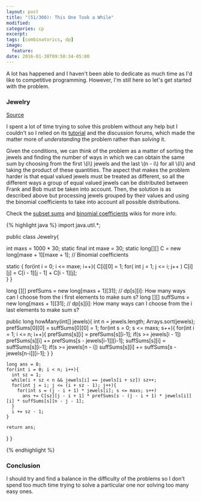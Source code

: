 ```yaml
---
layout: post
title: "(51/300): This One Took a While"
modified:
categories: cp
excerpt:
tags: [combinatorics, dp]
image:
  feature:
date: 2016-01-30T09:50:34-05:00
---
```


A lot has happened and I haven't been able to dedicate as much time as I'd like to competitive programming. However, I'm still here so let's get started with the problem.

### Jewelry
<a href="https://community.topcoder.com/stat?c=problem_statement&pm=1166&rd=4705" target="\_blank">Source</a>

I spent a lot of time trying to solve this problem without any help but I couldn't so I relied on its [tutorial](https://community.topcoder.com/tc?module=Static&d1=match_editorials&d2=tco03_online_rd_4) and the discussion forums, which made the matter more of *understanding* the problem rather than *solving* it.

Given the conditions, we can think of the problem as a matter of sorting the jewels and finding the number of ways in which we can obtain the same sum by choosing from the first \\(i\\) jewels and the last \\(n - i\\) for all \\(i\\) and taking the product of these quantities. The aspect that makes the problem harder is that equal valued jewels must be treated as different, so all the different ways a group of equal valued jewels can be distributed between Frank and Bob must be taken into account. Then, the solution is as described above but processing jewels grouped by their values and using the binomial coefficients to take into account all possible distributions.

Check the <a href="https://github.com/sbaldrich/algo/wiki/Dynamic-Programming#prefsums" target="\_blank">subset sums</a> and <a href="https://github.com/sbaldrich/algo/wiki/Combinatorics#bin" target="\_blank">binomial coefficients</a> wikis for more info.

{% highlight java %}
import java.util.*;

public class Jewelry{

  int maxs = 1000 * 30;
  static final int maxe = 30;
  static long[][] C = new long[maxe + 1][maxe + 1]; // Binomial coefficients

  static {
    for(int i = 0; i <= maxe; i++){
      C[i][0] = 1;
      for( int j = 1; j <= i; j++ )
        C[i][j] = C[i - 1][j - 1] + C[i - 1][j];  
    }
  }

  long [][] prefSums = new long[maxs + 1][31]; // dp[s][i]: How many ways can I choose from the i first elements to make sum s?
  long [][] suffSums = new long[maxs + 1][31]; // dp[s][i]: How many ways can I choose from the i last elements to make sum s?

  public long howMany(int[] jewels){
    int n = jewels.length;
    Arrays.sort(jewels);
    prefSums[0][0] = suffSums[0][0] = 1;
    for(int s = 0; s <= maxs; s++){
      for(int i = 1; i <= n; i++){
        prefSums[s][i] = prefSums[s][i-1];
        if(s >= jewels[i - 1])
            prefSums[s][i] += prefSums[s - jewels[i-1]][i-1];
        suffSums[s][i] = suffSums[s][i-1];
        if(s >= jewels[n - i])
            suffSums[s][i] += suffSums[s - jewels[n-i]][i-1];
      }
    }

    long ans = 0;
    for(int i = 0; i < n; i++){
      int sz = 1;
      while(i + sz < n && jewels[i] == jewels[i + sz]) sz++;
      for(int j = i; j <= (i + sz - 1); j++){
        for(int s = (j - i + 1) * jewels[i]; s <= maxs; s++)
          ans += C[sz][j - i + 1] * prefSums[s - (j - i + 1) * jewels[i]][i] * suffSums[s][n - j - 1];
      }
      i += sz - 1;  
    }

    return ans;
  }
}

{% endhighlight %}

### Conclusion

I should try and find a balance in the difficulty of the problems so I don't spend too much time trying to solve a particular one nor solving too many easy ones.
